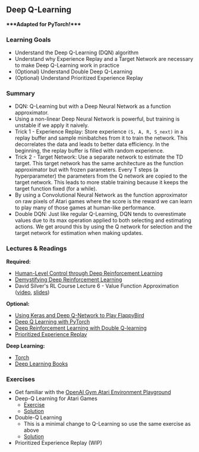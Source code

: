 ## Deep Q-Learning

**\*\*\*Adapted for PyTorch!*\*\***

### Learning Goals

- Understand the Deep Q-Learning (DQN) algorithm
- Understand why Experience Replay and a Target Network are necessary to make Deep Q-Learning work in practice
- (Optional) Understand Double Deep Q-Learning
- (Optional) Understand Prioritized Experience Replay


### Summary

- DQN: Q-Learning but with a Deep Neural Network as a function approximator.
- Using a non-linear Deep Neural Network is powerful, but training is unstable if we apply it naively.
- Trick 1 - Experience Replay: Store experience `(S, A, R, S_next)` in a replay buffer and sample minibatches from it to train the network. This decorrelates the data and leads to better data efficiency. In the beginning, the replay buffer is filled with random experience.
- Trick 2 - Target Network: Use a separate network to estimate the TD target. This target network has the same architecture as the function approximator but with frozen parameters. Every T steps (a hyperparameter) the parameters from the Q network are copied to the target network. This leads to more stable training because it keeps the target function fixed (for a while).
- By using a Convolutional Neural Network as the function approximator on raw pixels of Atari games where the score is the reward we can learn to play many of those games at human-like performance.
- Double DQN: Just like regular Q-Learning, DQN tends to overestimate values due to its max operation applied to both selecting and estimating actions. We get around this by using the Q network for selection and the target network for estimation when making updates.


### Lectures & Readings

**Required:**

- [Human-Level Control through Deep Reinforcement Learning](http://www.readcube.com/articles/10.1038/nature14236)
- [Demystifying Deep Reinforcement Learning](https://www.intel.com/content/www/us/en/artificial-intelligence/posts/demystifying-deep-reinforcement-learning.html)
- David Silver's RL Course Lecture 6 - Value Function Approximation ([video](https://www.youtube.com/watch?v=UoPei5o4fps), [slides](http://www0.cs.ucl.ac.uk/staff/d.silver/web/Teaching_files/FA.pdf))

**Optional:**

- [Using Keras and Deep Q-Network to Play FlappyBird](https://yanpanlau.github.io/2016/07/10/FlappyBird-Keras.html)
- [Deep Q Learning with PyTorch](https://pytorch.org/tutorials/intermediate/reinforcement_q_learning.html)
- [Deep Reinforcement Learning with Double Q-learning](https://arxiv.org/pdf/1509.06461.pdf)
- [Prioritized Experience Replay](https://arxiv.org/pdf/1511.05952.pdf)

**Deep Learning:**

- [Torch](https://pytorch.org/docs)
- [Deep Learning Books](http://www.deeplearningbook.org/)

### Exercises

- Get familiar with the [OpenAI Gym Atari Environment Playground](Breakout%20Playground.ipynb)
- Deep-Q Learning for Atari Games
  - [Exercise](Deep%20Q%20Learning.ipynb)
  - [Solution](Deep%20Q%20Learning%20Solution.ipynb)
- Double-Q Learning
  - This is a minimal change to Q-Learning so use the same exercise as above
  - [Solution](Double%20DQN%20Solution.ipynb)
- Prioritized Experience Replay (WIP)
